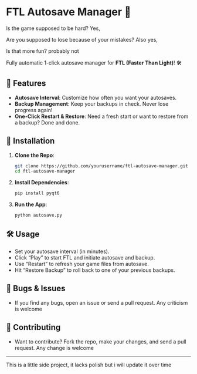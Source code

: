 # FTL Autosave Manager 🚀

Is the game supposed to be hard? Yes,

Are you supposed to lose because of your mistakes? Also yes,

Is that more fun? probably not

Fully automatic 1-click autosave manager for **FTL (Faster Than Light)**! 🛠️

## 🚀 Features

- **Autosave Interval**: Customize how often you want your autosaves.
- **Backup Management**: Keep your backups in check. Never lose progress again!
- **One-Click Restart & Restore**: Need a fresh start or want to restore from a backup? Done and done.

## 💾 Installation

1. **Clone the Repo**:

    ```bash
    git clone https://github.com/yourusername/ftl-autosave-manager.git
    cd ftl-autosave-manager
    ```

2. **Install Dependencies**:

    ```bash
    pip install pyqt6
    ```

3. **Run the App**:

    ```bash
    python autosave.py
    ```

## 🛠️ Usage

- Set your autosave interval (in minutes).
- Click “Play” to start FTL and initiate autosave and backup.
- Use “Restart” to refresh your game files from autosave.
- Hit “Restore Backup” to roll back to one of your previous backups.

## 🐛 Bugs & Issues

- If you find any bugs, open an issue or send a pull request. Any criticism is welcome

## 🌟 Contributing

- Want to contribute? Fork the repo, make your changes, and send a pull request. Any change is welcome

---

This is a little side project, it lacks polish but i will update it over time
